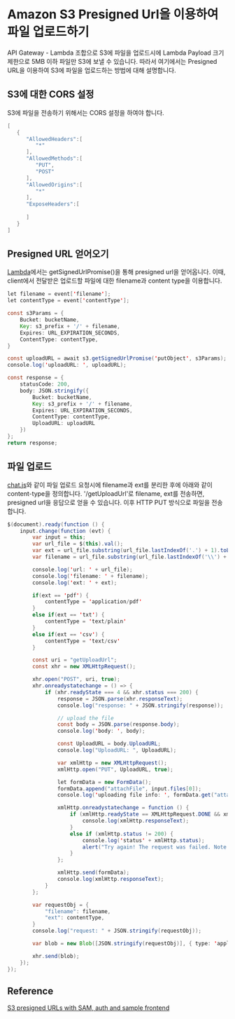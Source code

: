 # Amazon S3 Presigned Url을 이용하여 파일 업로드하기

API Gateway - Lambda 조합으로 S3에 파일을 업로드시에 Lambda Payload 크기 제한으로 5MB 이하 파일만 S3에 보낼 수 있습니다. 따라서 여기에서는 Presigned URL을 이용하여 S3에 파일을 업로드하는 방법에 대해 설명합니다.

## S3에 대한 CORS 설정

S3에 파일을 전송하기 위해서는 CORS 설정을 하여야 합니다.

```java
[
   {
      "AllowedHeaders":[
         "*"
      ],
      "AllowedMethods":[
         "PUT",
         "POST"
      ],
      "AllowedOrigins":[
         "*"
      ],
      "ExposeHeaders":[
         
      ]
   }
]
```

## Presigned URL 얻어오기

[Lambda](./lambda-get-upload-url/index.js)에서는 getSignedUrlPromise()을 통해 presigned url을 얻어옵니다. 이때, client에서 전달받은 업로드할 파일에 대한 filename과 content type을 이용합니다.

```java
let filename = event['filename'];
let contentType = event['contentType'];

const s3Params = {
    Bucket: bucketName,
    Key: s3_prefix + '/' + filename,
    Expires: URL_EXPIRATION_SECONDS,
    ContentType: contentType,
}

const uploadURL = await s3.getSignedUrlPromise('putObject', s3Params);
console.log('uploadURL: ', uploadURL);

const response = {
    statusCode: 200,
    body: JSON.stringify({
        Bucket: bucketName,
        Key: s3_prefix + '/' + filename,
        Expires: URL_EXPIRATION_SECONDS,
        ContentType: contentType,
        UploadURL: uploadURL
    })
};
return response;
```

## 파일 업로드

[chat.js](./html/chat.js)와 같이 파일 업로드 요청시에 filename과 ext를 분리한 후에 아래와 같이 content-type을 정의합니다. '/getUploadUrl'로 filename, ext를 전송하면, presigned url을 응답으로 얻을 수 있습니다. 이후 HTTP PUT 방식으로 파일을 전송합니다. 

```java
$(document).ready(function () {
    input.change(function (evt) {
        var input = this;
        var url_file = $(this).val();
        var ext = url_file.substring(url_file.lastIndexOf('.') + 1).toLowerCase();
        var filename = url_file.substring(url_file.lastIndexOf('\\') + 1).toLowerCase();

        console.log('url: ' + url_file);
        console.log('filename: ' + filename);
        console.log('ext: ' + ext);

        if(ext == 'pdf') {
            contentType = 'application/pdf'           
        }
        else if(ext == 'txt') {
            contentType = 'text/plain'
        }
        else if(ext == 'csv') {
            contentType = 'text/csv'
        }

        const uri = "getUploadUrl";
        const xhr = new XMLHttpRequest();

        xhr.open("POST", uri, true);
        xhr.onreadystatechange = () => {
            if (xhr.readyState === 4 && xhr.status === 200) {
                response = JSON.parse(xhr.responseText);
                console.log("response: " + JSON.stringify(response));

                // upload the file
                const body = JSON.parse(response.body);
                console.log('body: ', body);

                const UploadURL = body.UploadURL;
                console.log("UploadURL: ", UploadURL);

                var xmlHttp = new XMLHttpRequest();
                xmlHttp.open("PUT", UploadURL, true);

                let formData = new FormData();
                formData.append("attachFile", input.files[0]);
                console.log('uploading file info: ', formData.get("attachFile"));

                xmlHttp.onreadystatechange = function () {
                    if (xmlHttp.readyState == XMLHttpRequest.DONE && xmlHttp.status == 200) {
                        console.log(xmlHttp.responseText);
                    }
                    else if (xmlHttp.status != 200) {
                        console.log('status' + xmlHttp.status);
                        alert("Try again! The request was failed. Note the size of file should be less than 5MB");
                    }
                };

                xmlHttp.send(formData);
                console.log(xmlHttp.responseText);
            }
        };

        var requestObj = {
            "filename": filename,
            "ext": contentType,
        }
        console.log("request: " + JSON.stringify(requestObj));

        var blob = new Blob([JSON.stringify(requestObj)], { type: 'application/json' });

        xhr.send(blob);
    });
});
```


## Reference 

[S3 presigned URLs with SAM, auth and sample frontend](https://github.com/aws-samples/amazon-s3-presigned-urls-aws-sam/tree/master)

